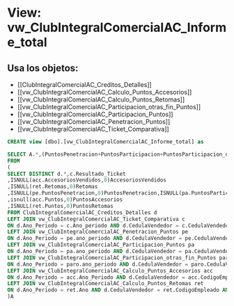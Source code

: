 # View: vw_ClubIntegralComercialAC_Informe_total

## Usa los objetos:
- [[ClubIntegralComercialAC_Creditos_Detalles]]
- [[vw_ClubIntegralComercialAC_Calculo_Puntos_Accesorios]]
- [[vw_ClubIntegralComercialAC_Calculo_Puntos_Retomas]]
- [[vw_ClubIntegralComercialAC_Participacion_otras_fin_Puntos]]
- [[vw_ClubIntegralComercialAC_Participacion_Puntos]]
- [[vw_ClubIntegralComercialAC_Penetracion_Puntos]]
- [[vw_ClubIntegralComercialAC_Ticket_Comparativa]]

```sql
CREATE view [dbo].[vw_ClubIntegralComercialAC_Informe_total] as

SELECT A.*,(PuntosPenetracion+PuntosParticipacion+PuntosParticipacion_otras_fin+PuntosAccesorios+PuntosRetomas)PuntosTotal
FROM 
(
SELECT DISTINCT d.*,c.Resultado_Ticket
,ISNULL(acc.AccesoriosVendidos,0)AccesoriosVendidos
,ISNULL(ret.Retomas,0)Retomas
,ISNULL(pe.PuntosPenetracion,0)PuntosPenetracion,ISNULL(pa.PuntosParticipacion,0)PuntosParticipacion,isnull(paro.PuntosParticipacion_otras_fin,0)PuntosParticipacion_otras_fin
,isnull(acc.Puntos,0)PuntosAccesorios
,ISNULL(ret.Puntos,0)PuntosRetomas
FROM ClubIntegralComercialAC_Creditos_Detalles d
LEFT JOIN vw_ClubIntegralComercialAC_Ticket_Comparativa c
ON d.Ano_Periodo = c.Ano_periodo AND d.CedulaVendedor = c.CedulaVendedor AND d.CodigoMarcaCI = c.CodigoMarcaCI AND d.CodigoCentro = c.CodigoCentro AND d.Trimestre = c.Trimestre
LEFT JOIN vw_ClubIntegralComercialAC_Penetracion_Puntos pe 
ON d.Ano_Periodo = pe.ano_periodo AND d.CedulaVendedor = pe.CedulaVendedor AND d.CodigoMarcaCI = pe.CodigoMarcaCI AND d.CodigoCentro = pe.CodigoCentro AND d.Trimestre = pe.Trimestre
LEFT JOIN vw_ClubIntegralComercialAC_Participacion_Puntos pa 
ON d.Ano_Periodo = pa.ano_periodo AND d.CedulaVendedor = pa.CedulaVendedor AND d.CodigoMarcaCI = pa.CodigoMarcaCI AND d.CodigoCentro = pa.CodigoCentro AND d.Trimestre = pa.Trimestre
LEFT JOIN vw_ClubIntegralComercialAC_Participacion_otras_fin_Puntos paro 
ON d.Ano_Periodo = paro.ano_periodo AND d.CedulaVendedor = paro.CedulaVendedor AND d.CodigoMarcaCI = paro.CodigoMarcaCI AND d.CodigoCentro = paro.CodigoCentro AND d.Trimestre = paro.Trimestre
LEFT JOIN vw_ClubIntegralComercialAC_Calculo_Puntos_Accesorios acc
ON d.Ano_Periodo = acc.Ano_Periodo AND d.CedulaVendedor = acc.CodigoEmpleado AND d.CodigoCentro = acc.CodigoCentro AND d.Trimestre = acc.Trimestre_Accesorios
LEFT JOIN vw_ClubIntegralComercialAC_Calculo_Puntos_Retomas ret 
ON d.Ano_Periodo = ret.Ano AND d.CedulaVendedor = ret.CodigoEmpleado AND d.CodigoMarcaCI = ret.CodigoMarcaCI AND d.CodigoCentro = ret.CodigoCentro AND d.Trimestre = ret.Trimestre
)A

```
